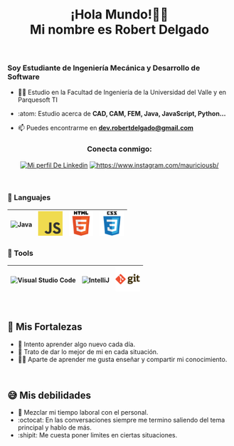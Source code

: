 <h1 align="center">¡Hola Mundo!👋🏻<br>Mi nombre es Robert Delgado</h1>
<br>
<h3>Soy Estudiante de Ingeniería Mecánica y Desarrollo de Software</h3>

- 👨‍💻 Estudio en la Facultad de Ingeniería de la Universidad del Valle y en Parquesoft TI

- :atom: Estudio acerca de **CAD, CAM, FEM, Java, JavaScript, Python...**

- 📫 Puedes encontrarme en **dev.robertdelgado@gmail.com**

<h3 align="center">Conecta conmigo:</h3>
<p align="center">
<a href="https://www.linkedin.com/in/robert-delgado-8317152b0/" target="_blank"><img align="center" src="https://raw.githubusercontent.com/rahuldkjain/github-profile-readme-generator/master/src/images/icons/Social/linked-in-alt.svg" alt="Mi perfil De Linkedin" height="40" width="50" /></a>
<a href="https://www.instagram.com/robertdelgado08/" target="_blank"><img align="center" src="https://raw.githubusercontent.com/rahuldkjain/github-profile-readme-generator/master/src/images/icons/Social/instagram.svg" alt="https://www.instagram.com/mauriciousb/" height="40" width="50" /></a>
</p><br>

<!-- ## ⚡ Technologies -->

### :speech_balloon: Languajes

| <img title="Java" alt="Java" width="55px" src="https://brandslogos.com/wp-content/uploads/images/large/java-logo-1.png"> | <img alt="JavaScript" title="JavaScript" width="55px" src="https://raw.githubusercontent.com/github/explore/master/topics/javascript/javascript.png"> | <img title="HTML" alt="HTML" width="55px" src="https://raw.githubusercontent.com/github/explore/master/topics/html/html.png"> | <img title="CSS" alt="CSS" width="55px" src="https://raw.githubusercontent.com/github/explore/master/topics/css/css.png"> |
| ----------------------------------------------------------------------------------------------------------------------------------------------------- | ------------------------------------------------------------------------------------------------------------------------------------------------------------------------------------------------- | ----------------------------------------------------------------------------------------------------------------------------- | ------------------------------------------------------------------------------------------------------------------------- |
<!-- ### :floppy_disk: Databases

| <img title="MongoDB" alt="MongoDB" width="55px" src="https://raw.githubusercontent.com/github/explore/master/topics/mongodb/mongodb.png"> | <img title="PostgreSQL" alt="PostgreSQL" width="55px" src="https://upload.wikimedia.org/wikipedia/commons/thumb/2/29/Postgresql_elephant.svg/1920px-Postgresql_elephant.svg.png"> |
| ----------------------------------------------------------------------------------------------------------------------------------------- | ------------------------------------------------------------------------------------------------------------------------- | 

### 🖼️ Frameworks & libraries

| <img title="spring" alt="spring" width="55px" src="https://cdn.freebiesupply.com/logos/large/2x/spring-3-logo-png-transparent.png"> | <img title="Node.js" alt="Node.js" width="55px" src="https://raw.githubusercontent.com/github/explore/master/topics/nodejs/nodejs.png"> | <img title="Docker" alt="Docker" width="55px" src="https://upload.wikimedia.org/wikipedia/en/thumb/f/f4/Docker_logo.svg/2880px-Docker_logo.svg.png"> | <img title="Kafka"  alt="Kafka" width="55px" src="https://upload.wikimedia.org/wikipedia/commons/thumb/0/05/Apache_kafka.svg/1024px-Apache_kafka.svg.png"> | <img title="Angular" alt="Angular" width="55px" src="https://upload.wikimedia.org/wikipedia/commons/thumb/c/cf/Angular_full_color_logo.svg/512px-Angular_full_color_logo.svg.png?20160527092314"> | 
| --------------------------------------------------------------------------------------------------------------------------------------- | --------------------------------------------------------------------------------------------------------------------------------- | -------------------------------------------------------------------------------------------------------------------- | -------------------------------------------------------------------------------------------------------------------- | ------------------------------------------------------------------------------------------------------------------------- |
-->
### :wrench: Tools

| <img title="Visual Studio Code" alt="Visual Studio Code" width="55px" src="https://upload.wikimedia.org/wikipedia/commons/thumb/9/9a/Visual_Studio_Code_1.35_icon.svg/768px-Visual_Studio_Code_1.35_icon.svg.png?20210804221519"> | <img title="IntelliJ" alt="IntelliJ" width="55px" src="https://upload.wikimedia.org/wikipedia/commons/thumb/9/9c/IntelliJ_IDEA_Icon.svg/1024px-IntelliJ_IDEA_Icon.svg.png"> | <img title="Git" alt="Git" width="55px" src="https://raw.githubusercontent.com/github/explore/master/topics/git/git.png"> |
| --------------------------------------------------------------------------------------------------------------------------------------------------------------------------------------------------------------------------------- | ------------------------------------------------------------------------------------------------------------------------- | ------------------------------------------------------------------------------------------------------------------------- |
<br>
  
## :muscle: Mis Fortalezas
- 🧮 Intento aprender algo nuevo cada día.
- 🐺 Trato de dar lo mejor de mi en cada situación.
- 👨‍🏫 Aparte de aprender me gusta enseñar y compartir mi conocimiento.

<br>

## :sweat_smile: Mis debilidades
- 🤯 Mezclar mi tiempo laboral con el personal.
- :octocat: En las conversaciones siempre me termino saliendo del tema principal y hablo de más.
- :shipit: Me cuesta poner limites en ciertas situaciones.

<br>
